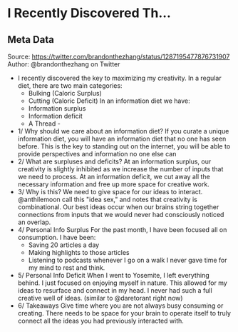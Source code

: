 # I Recently Discovered Th...

## Meta Data

Source:  https://twitter.com/brandonthezhang/status/1287195477876731907 
Author: @brandonthezhang on Twitter

- I recently discovered the key to maximizing my creativity. 
  In a regular diet, there are two main categories: 
  - Bulking (Caloric Surplus)
  - Cutting (Caloric Deficit)
  In an information diet we have:
  - Information surplus
  - Information deficit
  - A Thread -
- 1/ Why should we care about an information diet? 
  If you curate a unique information diet, you will have an information diet that no one has seen before. 
  This is the key to standing out on the internet, you will be able to provide perspectives and information no one else can
- 2/ What are surpluses and deficits? 
  At an information surplus, our creativity is slightly inhibited as we increase the number of inputs that we need to process.
  At an information deficit, we cut away all the necessary information and free up more space for creative work.
- 3/ Why is this? 
  We need to give space for our ideas to interact. @anthilemoon call this "idea sex," and notes that creativity is combinational. 
  Our best ideas occur when our brains string together connections from inputs that we would never had consciously noticed an overlap.
- 4/ Personal Info Surplus
  For the past month, I have been focused all on consumption. 
  I have been: 
  - Saving 20 articles a day
  - Making highlights to those articles 
  - Listening to podcasts whenever I go on a walk 
  I never gave time for my mind to rest and think.
- 5/ Personal Info Deficit 
  When I went to Yosemite, I left everything behind. I just focused on enjoying myself in nature. 
  This allowed for my ideas to resurface and connect in my head. I never had such a full creative well of ideas. (similar to @daretorant right now)
- 6/ Takeaways
  Give time where you are not always busy consuming or creating. 
  There needs to be space for your brain to operate itself to truly connect all the ideas you had previously interacted with.
